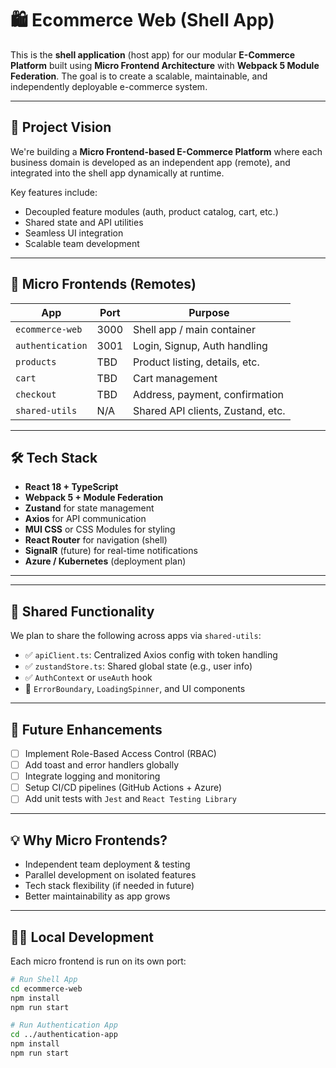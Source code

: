 # 🛍️ Ecommerce Web (Shell App)

This is the **shell application** (host app) for our modular **E-Commerce Platform** built using **Micro Frontend Architecture** with **Webpack 5 Module Federation**. The goal is to create a scalable, maintainable, and independently deployable e-commerce system.

--- 

## 🚀 Project Vision

We're building a **Micro Frontend-based E-Commerce Platform** where each business domain is developed as an independent app (remote), and integrated into the shell app dynamically at runtime.

Key features include:
- Decoupled feature modules (auth, product catalog, cart, etc.)
- Shared state and API utilities
- Seamless UI integration
- Scalable team development

---

## 🧱 Micro Frontends (Remotes)

| App               | Port  | Purpose                         |
|------------------|-------|---------------------------------|
| `ecommerce-web`  | 3000  | Shell app / main container      |
| `authentication` | 3001  | Login, Signup, Auth handling    |
| `products`       | TBD   | Product listing, details, etc.  |
| `cart`           | TBD   | Cart management                 |
| `checkout`       | TBD   | Address, payment, confirmation  |
| `shared-utils`   | N/A   | Shared API clients, Zustand, etc.|

---

## 🛠️ Tech Stack

- **React 18 + TypeScript**
- **Webpack 5 + Module Federation**
- **Zustand** for state management
- **Axios** for API communication
- **MUI CSS** or CSS Modules for styling
- **React Router** for navigation (shell)
- **SignalR** (future) for real-time notifications
- **Azure / Kubernetes** (deployment plan)

---


---

## 🔄 Shared Functionality

We plan to share the following across apps via `shared-utils`:
- ✅ `apiClient.ts`: Centralized Axios config with token handling
- ✅ `zustandStore.ts`: Shared global state (e.g., user info)
- ✅ `AuthContext` or `useAuth` hook
- 🔄 `ErrorBoundary`, `LoadingSpinner`, and UI components

---

## 🧪 Future Enhancements

- [ ] Implement Role-Based Access Control (RBAC)
- [ ] Add toast and error handlers globally
- [ ] Integrate logging and monitoring
- [ ] Setup CI/CD pipelines (GitHub Actions + Azure)
- [ ] Add unit tests with `Jest` and `React Testing Library`

---

## 💡 Why Micro Frontends?

- Independent team deployment & testing
- Parallel development on isolated features
- Tech stack flexibility (if needed in future)
- Better maintainability as app grows

---

## 👨‍💻 Local Development

Each micro frontend is run on its own port:

```bash
# Run Shell App
cd ecommerce-web
npm install
npm run start

# Run Authentication App
cd ../authentication-app
npm install
npm run start
